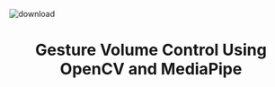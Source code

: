   ![download](https://github.com/user-attachments/assets/486278f1-6cef-42dd-a3bd-fd4ee9a9d73e)
<div align="center">
  <h1>Gesture Volume Control Using OpenCV and MediaPipe</h1>
 </div>
